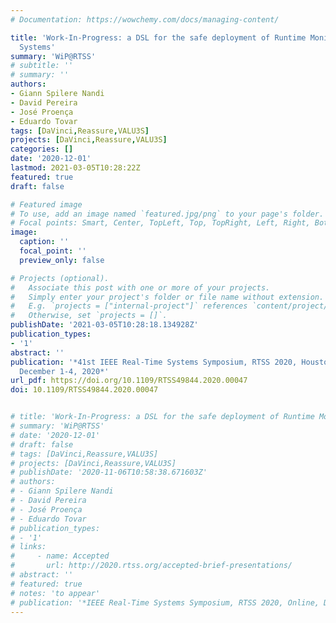 ```yaml
---
# Documentation: https://wowchemy.com/docs/managing-content/

title: 'Work-In-Progress: a DSL for the safe deployment of Runtime Monitors in Cyber-Physical
  Systems'
summary: 'WiP@RTSS'
# subtitle: ''
# summary: ''
authors:
- Giann Spilere Nandi
- David Pereira
- José Proença
- Eduardo Tovar
tags: [DaVinci,Reassure,VALU3S]
projects: [DaVinci,Reassure,VALU3S]
categories: []
date: '2020-12-01'
lastmod: 2021-03-05T10:28:22Z
featured: true
draft: false

# Featured image
# To use, add an image named `featured.jpg/png` to your page's folder.
# Focal points: Smart, Center, TopLeft, Top, TopRight, Left, Right, BottomLeft, Bottom, BottomRight.
image:
  caption: ''
  focal_point: ''
  preview_only: false

# Projects (optional).
#   Associate this post with one or more of your projects.
#   Simply enter your project's folder or file name without extension.
#   E.g. `projects = ["internal-project"]` references `content/project/deep-learning/index.md`.
#   Otherwise, set `projects = []`.
publishDate: '2021-03-05T10:28:18.134928Z'
publication_types:
- '1'
abstract: ''
publication: '*41st IEEE Real-Time Systems Symposium, RTSS 2020, Houston, TX, USA,
  December 1-4, 2020*'
url_pdf: https://doi.org/10.1109/RTSS49844.2020.00047
doi: 10.1109/RTSS49844.2020.00047


# title: 'Work-In-Progress: a DSL for the safe deployment of Runtime Monitors in Cyber-Physical  Systems'
# summary: 'WiP@RTSS'
# date: '2020-12-01'
# draft: false
# tags: [DaVinci,Reassure,VALU3S]
# projects: [DaVinci,Reassure,VALU3S]
# publishDate: '2020-11-06T10:58:38.671603Z'
# authors:
# - Giann Spilere Nandi
# - David Pereira
# - José Proença
# - Eduardo Tovar
# publication_types:
# - '1'
# links:
#     - name: Accepted
#       url: http://2020.rtss.org/accepted-brief-presentations/
# abstract: ''
# featured: true
# notes: 'to appear'
# publication: '*IEEE Real-Time Systems Symposium, RTSS 2020, Online, December 1-4, 2020*'
---
```


